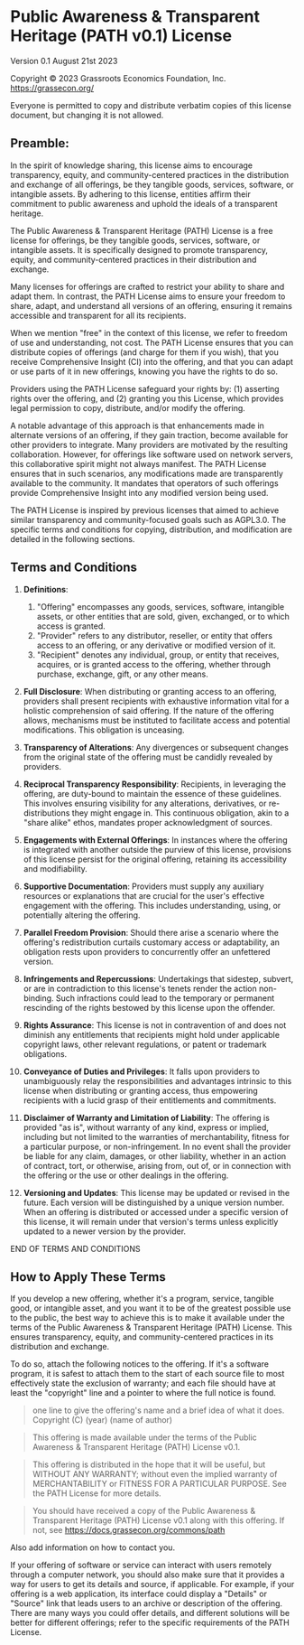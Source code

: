 # **Public Awareness & Transparent Heritage (PATH v0.1) License**

Version 0.1 August 21st 2023

Copyright © 2023 Grassroots Economics Foundation, Inc. <https://grassecon.org/>

Everyone is permitted to copy and distribute verbatim copies of this license document, but changing it is not allowed.

## Preamble:

In the spirit of knowledge sharing, this license aims to encourage transparency, equity, and community-centered practices in the distribution and exchange of all offerings, be they tangible goods, services, software, or intangible assets. By adhering to this license, entities affirm their commitment to public awareness and uphold the ideals of a transparent heritage.

The Public Awareness & Transparent Heritage (PATH) License is a free license for offerings, be they tangible goods, services, software, or intangible assets. It is specifically designed to promote transparency, equity, and community-centered practices in their distribution and exchange.

Many licenses for offerings are crafted to restrict your ability to share and adapt them. In contrast, the PATH License aims to ensure your freedom to share, adapt, and understand all versions of an offering, ensuring it remains accessible and transparent for all its recipients.

When we mention "free" in the context of this license, we refer to freedom of use and understanding, not cost. The PATH License ensures that you can distribute copies of offerings (and charge for them if you wish), that you receive Comprehensive Insight (CI) into the offering, and that you can adapt or use parts of it in new offerings, knowing you have the rights to do so.

Providers using the PATH License safeguard your rights by: (1) asserting rights over the offering, and (2) granting you this License, which provides legal permission to copy, distribute, and/or modify the offering.

A notable advantage of this approach is that enhancements made in alternate versions of an offering, if they gain traction, become available for other providers to integrate. Many providers are motivated by the resulting collaboration. However, for offerings like software used on network servers, this collaborative spirit might not always manifest. The PATH License ensures that in such scenarios, any modifications made are transparently available to the community. It mandates that operators of such offerings provide Comprehensive Insight into any modified version being used.

The PATH License is inspired by previous licenses that aimed to achieve similar transparency and community-focused goals such as AGPL3.0. The specific terms and conditions for copying, distribution, and modification are detailed in the following sections.

## Terms and Conditions

1. **Definitions**:

    1. "Offering" encompasses any goods, services, software, intangible assets, or other entities that are sold, given, exchanged, or to which access is granted.
    2. "Provider" refers to any distributor, reseller, or entity that offers access to an offering, or any derivative or modified version of it.
    3. "Recipient" denotes any individual, group, or entity that receives, acquires, or is granted access to the offering, whether through purchase, exchange, gift, or any other means.

2. **Full Disclosure**: When distributing or granting access to an offering, providers shall present recipients with exhaustive information vital for a holistic comprehension of said offering. If the nature of the offering allows, mechanisms must be instituted to facilitate access and potential modifications. This obligation is unceasing.

2. **Transparency of Alterations**: Any divergences or subsequent changes from the original state of the offering must be candidly revealed by providers.

3. **Reciprocal Transparency Responsibility**: Recipients, in leveraging the offering, are duty-bound to maintain the essence of these guidelines. This involves ensuring visibility for any alterations, derivatives, or re-distributions they might engage in. This continuous obligation, akin to a "share alike" ethos, mandates proper acknowledgment of sources.

4. **Engagements with External Offerings**: In instances where the offering is integrated with another outside the purview of this license, provisions of this license persist for the original offering, retaining its accessibility and modifiability.

5. **Supportive Documentation**: Providers must supply any auxiliary resources or explanations that are crucial for the user's effective engagement with the offering. This includes understanding, using, or potentially altering the offering.

6. **Parallel Freedom Provision**: Should there arise a scenario where the offering's redistribution curtails customary access or adaptability, an obligation rests upon providers to concurrently offer an unfettered version.

7. **Infringements and Repercussions**: Undertakings that sidestep, subvert, or are in contradiction to this license's tenets render the action non-binding. Such infractions could lead to the temporary or permanent rescinding of the rights bestowed by this license upon the offender.

8. **Rights Assurance**: This license is not in contravention of and does not diminish any entitlements that recipients might hold under applicable copyright laws, other relevant regulations, or patent or trademark obligations.

9. **Conveyance of Duties and Privileges**: It falls upon providers to unambiguously relay the responsibilities and advantages intrinsic to this license when distributing or granting access, thus empowering recipients with a lucid grasp of their entitlements and commitments.

10. **Disclaimer of Warranty and Limitation of Liability**: The offering is provided "as is", without warranty of any kind, express or implied, including but not limited to the warranties of merchantability, fitness for a particular purpose, or non-infringement. In no event shall the provider be liable for any claim, damages, or other liability, whether in an action of contract, tort, or otherwise, arising from, out of, or in connection with the offering or the use or other dealings in the offering.

11. **Versioning and Updates**: This license may be updated or revised in the future. Each version will be distinguished by a unique version number. When an offering is distributed or accessed under a specific version of this license, it will remain under that version's terms unless explicitly updated to a newer version by the provider.

END OF TERMS AND CONDITIONS

## How to Apply These Terms

If you develop a new offering, whether it's a program, service, tangible good, or intangible asset, and you want it to be of the greatest possible use to the public, the best way to achieve this is to make it available under the terms of the Public Awareness & Transparent Heritage (PATH) License. This ensures transparency, equity, and community-centered practices in its distribution and exchange.

To do so, attach the following notices to the offering. If it's a software program, it is safest to attach them to the start of each source file to most effectively state the exclusion of warranty; and each file should have at least the "copyright" line and a pointer to where the full notice is found.
   
> one line to give the offering's name and a brief idea of what it does.
> Copyright (C) (year) (name of author)

> This offering is made available under the terms of the Public Awareness & Transparent Heritage (PATH) License v0.1.

> This offering is distributed in the hope that it will be useful, but WITHOUT ANY WARRANTY; without even the implied warranty of MERCHANTABILITY or FITNESS FOR A PARTICULAR PURPOSE. See the PATH License for more details.

> You should have received a copy of the Public Awareness & Transparent Heritage (PATH) License v0.1 along with this offering. If not, see https://docs.grassecon.org/commons/path

Also add information on how to contact you.

If your offering of software or service can interact with users remotely through a computer network, you should also make sure that it provides a way for users to get its details and source, if applicable. For example, if your offering is a web application, its interface could display a "Details" or "Source" link that leads users to an archive or description of the offering. There are many ways you could offer details, and different solutions will be better for different offerings; refer to the specific requirements of the PATH License.

